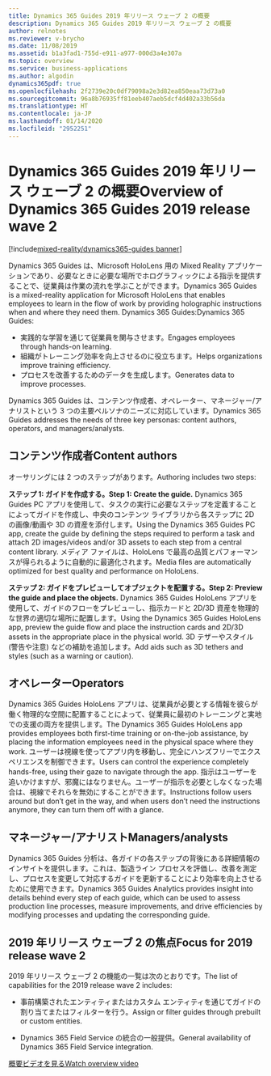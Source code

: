```yaml
---
title: Dynamics 365 Guides 2019 年リリース ウェーブ 2 の概要
description: Dynamics 365 Guides 2019 年リリース ウェーブ 2 の概要
author: relnotes
ms.reviewer: v-brycho
ms.date: 11/08/2019
ms.assetid: b1a3fad1-755d-e911-a977-000d3a4e307a
ms.topic: overview
ms.service: business-applications
ms.author: algodin
dynamics365pdf: true
ms.openlocfilehash: 2f2739e20c0df79098a2e3d82ea850eaa73d73a0
ms.sourcegitcommit: 96a8b76935ff81eeb407aeb5dcf4d402a33b56da
ms.translationtype: HT
ms.contentlocale: ja-JP
ms.lasthandoff: 01/14/2020
ms.locfileid: "2952251"
---
```

# <a name="overview-of-dynamics-365-guides-2019-release-wave-2"></a><span data-ttu-id="81f4c-103">Dynamics 365 Guides 2019 年リリース ウェーブ 2 の概要</span><span class="sxs-lookup"><span data-stu-id="81f4c-103">Overview of Dynamics 365 Guides 2019 release wave 2</span></span>
[!include[mixed-reality/dynamics365-guides banner](../includes/mixed-reality/dynamics365-guides.md)]

<!--overview start-->
<span data-ttu-id="81f4c-104">Dynamics 365 Guides は、Microsoft HoloLens 用の Mixed Reality アプリケーションであり、必要なときに必要な場所でホログラフィックによる指示を提供することで、従業員は作業の流れを学ぶことができます。</span><span class="sxs-lookup"><span data-stu-id="81f4c-104">Dynamics 365 Guides is a mixed-reality application for Microsoft HoloLens that enables employees to learn in the flow of work by providing holographic instructions when and where they need them.</span></span> <span data-ttu-id="81f4c-105">Dynamics 365 Guides:</span><span class="sxs-lookup"><span data-stu-id="81f4c-105">Dynamics 365 Guides:</span></span>

- <span data-ttu-id="81f4c-106">実践的な学習を通じて従業員を関与させます。</span><span class="sxs-lookup"><span data-stu-id="81f4c-106">Engages employees through hands-on learning.</span></span>
- <span data-ttu-id="81f4c-107">組織がトレーニング効率を向上させるのに役立ちます。</span><span class="sxs-lookup"><span data-stu-id="81f4c-107">Helps organizations improve training efficiency.</span></span>
- <span data-ttu-id="81f4c-108">プロセスを改善するためのデータを生成します。</span><span class="sxs-lookup"><span data-stu-id="81f4c-108">Generates data to improve processes.</span></span>

<span data-ttu-id="81f4c-109">Dynamics 365 Guides は、コンテンツ作成者、オペレーター、マネージャー/アナリストという 3 つの主要ペルソナのニーズに対応しています。</span><span class="sxs-lookup"><span data-stu-id="81f4c-109">Dynamics 365 Guides addresses the needs of three key personas: content authors, operators, and managers/analysts.</span></span>

## <a name="content-authors"></a><span data-ttu-id="81f4c-110">コンテンツ作成者</span><span class="sxs-lookup"><span data-stu-id="81f4c-110">Content authors</span></span>
<span data-ttu-id="81f4c-111">オーサリングには 2 つのステップがあります。</span><span class="sxs-lookup"><span data-stu-id="81f4c-111">Authoring includes two steps:</span></span>

<span data-ttu-id="81f4c-112">**ステップ 1: ガイドを作成する。**</span><span class="sxs-lookup"><span data-stu-id="81f4c-112">**Step 1: Create the guide.**</span></span> <span data-ttu-id="81f4c-113">Dynamics 365 Guides PC アプリを使用して、タスクの実行に必要なステップを定義することによってガイドを作成し、中央のコンテンツ ライブラリから各ステップに 2D の画像/動画や 3D の資産を添付します。</span><span class="sxs-lookup"><span data-stu-id="81f4c-113">Using the Dynamics 365 Guides PC app, create the guide by defining the steps required to perform a task and attach 2D images/videos and/or 3D assets to each step from a central content library.</span></span> <span data-ttu-id="81f4c-114">メディア ファイルは、HoloLens で最高の品質とパフォーマンスが得られるように自動的に最適化されます。</span><span class="sxs-lookup"><span data-stu-id="81f4c-114">Media files are automatically optimized for best quality and performance on HoloLens.</span></span>

<span data-ttu-id="81f4c-115">**ステップ 2: ガイドをプレビューしてオブジェクトを配置する。**</span><span class="sxs-lookup"><span data-stu-id="81f4c-115">**Step 2: Preview the guide and place the objects.**</span></span> <span data-ttu-id="81f4c-116">Dynamics 365 Guides HoloLens アプリを使用して、ガイドのフローをプレビューし、指示カードと 2D/3D 資産を物理的な世界の適切な場所に配置します。</span><span class="sxs-lookup"><span data-stu-id="81f4c-116">Using the Dynamics 365 Guides HoloLens app, preview the guide flow and place the instruction cards and 2D/3D assets in the appropriate place in the physical world.</span></span> <span data-ttu-id="81f4c-117">3D テザーやスタイル (警告や注意) などの補助を追加します。</span><span class="sxs-lookup"><span data-stu-id="81f4c-117">Add aids such as 3D tethers and styles (such as a warning or caution).</span></span>

## <a name="operators"></a><span data-ttu-id="81f4c-118">オペレーター</span><span class="sxs-lookup"><span data-stu-id="81f4c-118">Operators</span></span>
<span data-ttu-id="81f4c-119">Dynamics 365 Guides HoloLens アプリは、従業員が必要とする情報を彼らが働く物理的な空間に配置することによって、従業員に最初のトレーニングと実地での支援の両方を提供します。</span><span class="sxs-lookup"><span data-stu-id="81f4c-119">The Dynamics 365 Guides HoloLens app provides employees both first-time training or on-the-job assistance, by placing the information employees need in the physical space where they work.</span></span> <span data-ttu-id="81f4c-120">ユーザーは視線を使ってアプリ内を移動し、完全にハンズフリーでエクスペリエンスを制御できます。</span><span class="sxs-lookup"><span data-stu-id="81f4c-120">Users can control the experience completely hands-free, using their gaze to navigate through the app.</span></span> <span data-ttu-id="81f4c-121">指示はユーザーを追いかけますが、邪魔にはなりません。ユーザーが指示を必要としなくなった場合は、視線でそれらを無効にすることができます。</span><span class="sxs-lookup"><span data-stu-id="81f4c-121">Instructions follow users around but don’t get in the way, and when users don’t need the instructions anymore, they can turn them off with a glance.</span></span>

## <a name="managersanalysts"></a><span data-ttu-id="81f4c-122">マネージャー/アナリスト</span><span class="sxs-lookup"><span data-stu-id="81f4c-122">Managers/analysts</span></span>
<span data-ttu-id="81f4c-123">Dynamics 365 Guides 分析は、各ガイドの各ステップの背後にある詳細情報のインサイトを提供します。これは、製造ライン プロセスを評価し、改善を測定し、プロセスを変更して対応するガイドを更新することにより効率を向上させるために使用できます。</span><span class="sxs-lookup"><span data-stu-id="81f4c-123">Dynamics 365 Guides Analytics provides insight into details behind every step of each guide, which can be used to assess production line processes, measure improvements, and drive efficiencies by modifying processes and updating the corresponding guide.</span></span>

## <a name="focus-for-2019-release-wave-2"></a><span data-ttu-id="81f4c-124">2019 年リリース ウェーブ 2 の焦点</span><span class="sxs-lookup"><span data-stu-id="81f4c-124">Focus for 2019 release wave 2</span></span>
<span data-ttu-id="81f4c-125">2019 年リリース ウェーブ 2 の機能の一覧は次のとおりです。</span><span class="sxs-lookup"><span data-stu-id="81f4c-125">The list of capabilities for the 2019 release wave 2 includes:</span></span>

- <span data-ttu-id="81f4c-126">事前構築されたエンティティまたはカスタム エンティティを通じてガイドの割り当てまたはフィルターを行う。</span><span class="sxs-lookup"><span data-stu-id="81f4c-126">Assign or filter guides through prebuilt or custom entities.</span></span>

- <span data-ttu-id="81f4c-127">Dynamics 365 Field Service の統合の一般提供。</span><span class="sxs-lookup"><span data-stu-id="81f4c-127">General availability of Dynamics 365 Field Service integration.</span></span>

[<span data-ttu-id="81f4c-128">概要ビデオを見る</span><span class="sxs-lookup"><span data-stu-id="81f4c-128">Watch overview video</span></span>](https://aka.ms/ROGMRG19RW2ROV)

<!--overview end-->